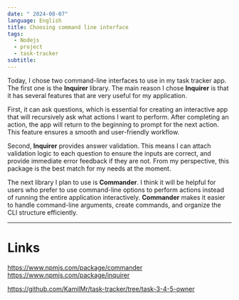 ```yaml
---
date: " 2024-08-07"
language: English
title: Choosing command line interface
tags:
  - Nodejs
  - project
  - task-tracker
subtitle:
---
```

Today, I chose two command-line interfaces to use in my task tracker app. The first one is the **Inquirer** library. The main reason I chose **Inquirer** is that it has several features that are very useful for my application. 

First, it can ask questions, which is essential for creating an interactive app that will recursively ask what actions I want to perform. After completing an action, the app will return to the beginning to prompt for the next action. This feature ensures a smooth and user-friendly workflow.

Second, **Inquirer** provides answer validation. This means I can attach validation logic to each question to ensure the inputs are correct, and provide immediate error feedback if they are not. From my perspective, this package is the best match for my needs at the moment.

The next library I plan to use is **Commander**. I think it will be helpful for users who prefer to use command-line options to perform actions instead of running the entire application interactively. **Commander** makes it easier to handle command-line arguments, create commands, and organize the CLI structure efficiently.

---
# Links
https://www.npmjs.com/package/commander
https://www.npmjs.com/package/inquirer

https://github.com/KamilMr/task-tracker/tree/task-3-4-5-owner


